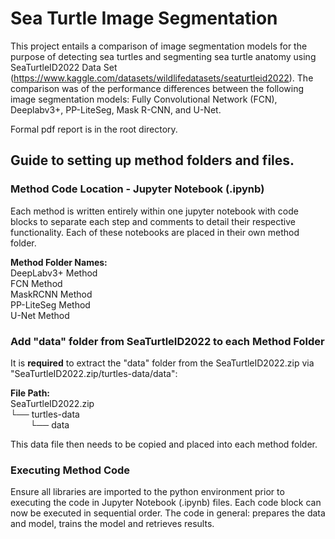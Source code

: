 # Sea Turtle Image Segmentation
This project entails a comparison of image segmentation models for the purpose of detecting sea turtles and segmenting sea turtle anatomy using SeaTurtleID2022 Data Set (https://www.kaggle.com/datasets/wildlifedatasets/seaturtleid2022). The comparison was of the performance differences between the following image segmentation models: Fully Convolutional Network (FCN), Deeplabv3+, PP-LiteSeg, Mask R-CNN, and U-Net. 

Formal pdf report is in the root directory.

## Guide to setting up method folders and files.

### Method Code Location - Jupyter Notebook (.ipynb)
Each method is written entirely within one jupyter notebook with code blocks to separate each step and comments to detail their respective functionality. Each of these notebooks are placed in their own method folder.

**Method Folder Names:**<br>
DeepLabv3+ Method<br>
FCN Method<br>
MaskRCNN Method<br>
PP-LiteSeg Method<br>
U-Net Method


### Add "data" folder from SeaTurtleID2022 to each Method Folder
It is **required** to extract the "data" folder from the SeaTurtleID2022.zip via "SeaTurtleID2022.zip/turtles-data/data": 

**File Path:**<br>
SeaTurtleID2022.zip  
└── turtles-data  
&nbsp;&nbsp;&nbsp;&nbsp;&nbsp;&nbsp;&nbsp;&nbsp;└── data 

This data file then needs to be copied and placed into each method folder. 

### Executing Method Code
Ensure all libraries are imported to the python environment prior to executing the code in Jupyter Notebook (.ipynb) files. Each code block can now be executed in sequential order. The code in general: prepares the data and model, trains the model and retrieves results. 
